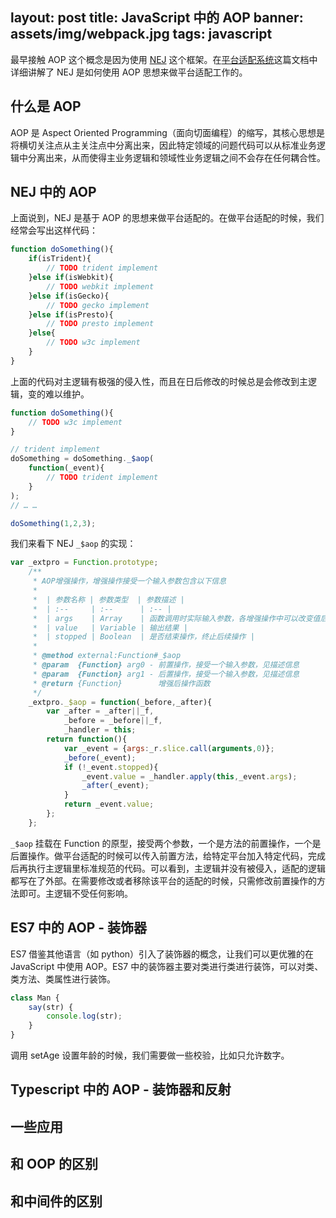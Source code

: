 
layout: post
title: JavaScript 中的 AOP
banner: assets/img/webpack.jpg
tags: javascript
---

最早接触 AOP 这个概念是因为使用 [NEJ](https://github.com/genify/nej) 这个框架。在[平台适配系统](https://github.com/genify/nej/blob/master/doc/PLATFORM.md)这篇文档中详细讲解了 NEJ 是如何使用 AOP 思想来做平台适配工作的。

## 什么是 AOP

AOP 是 Aspect Oriented Programming（面向切面编程）的缩写，其核心思想是将横切关注点从主关注点中分离出来，因此特定领域的问题代码可以从标准业务逻辑中分离出来，从而使得主业务逻辑和领域性业务逻辑之间不会存在任何耦合性。

## NEJ 中的 AOP

上面说到，NEJ 是基于 AOP 的思想来做平台适配的。在做平台适配的时候，我们经常会写出这样代码：

```js
function doSomething(){
    if(isTrident){
        // TODO trident implement
    }else if(isWebkit){
        // TODO webkit implement
    }else if(isGecko){
        // TODO gecko implement
    }else if(isPresto){
        // TODO presto implement
    }else{
        // TODO w3c implement
    }
}
```

上面的代码对主逻辑有极强的侵入性，而且在日后修改的时候总是会修改到主逻辑，变的难以维护。

```js
function doSomething(){
    // TODO w3c implement
}

// trident implement
doSomething = doSomething._$aop(
    function(_event){
        // TODO trident implement
    }
);
// … …

doSomething(1,2,3);
```

我们来看下 NEJ `_$aop` 的实现：

```js
var _extpro = Function.prototype;
    /**
     * AOP增强操作，增强操作接受一个输入参数包含以下信息
     *
     *  | 参数名称 | 参数类型  | 参数描述 |
     *  | :--     | :--      | :-- |
     *  | args    | Array    | 函数调用时实际输入参数，各增强操作中可以改变值后将影响至后续的操作 |
     *  | value   | Variable | 输出结果 |
     *  | stopped | Boolean  | 是否结束操作，终止后续操作 |
     *
     * @method external:Function#_$aop
     * @param  {Function} arg0 - 前置操作，接受一个输入参数，见描述信息
     * @param  {Function} arg1 - 后置操作，接受一个输入参数，见描述信息
     * @return {Function}        增强后操作函数
     */
    _extpro._$aop = function(_before,_after){
        var _after = _after||_f,
            _before = _before||_f,
            _handler = this;
        return function(){
            var _event = {args:_r.slice.call(arguments,0)};
            _before(_event);
            if (!_event.stopped){
                _event.value = _handler.apply(this,_event.args);
                _after(_event);
            }
            return _event.value;
        };
    };
```
`_$aop` 挂载在 Function 的原型，接受两个参数，一个是方法的前置操作，一个是后置操作。做平台适配的时候可以传入前置方法，给特定平台加入特定代码，完成后再执行主逻辑里标准规范的代码。可以看到，主逻辑并没有被侵入，适配的逻辑都写在了外部。在需要修改或者移除该平台的适配的时候，只需修改前置操作的方法即可。主逻辑不受任何影响。

## ES7 中的 AOP - 装饰器

ES7 借鉴其他语言（如 python）引入了装饰器的概念，让我们可以更优雅的在 JavaScript 中使用 AOP。ES7 中的装饰器主要对类进行类进行装饰，可以对类、类方法、类属性进行装饰。

```js
class Man {
    say(str) {
        console.log(str);
    }
}
```

调用 setAge 设置年龄的时候，我们需要做一些校验，比如只允许数字。

## Typescript 中的 AOP - 装饰器和反射

## 一些应用

## 和 OOP 的区别

## 和中间件的区别


















